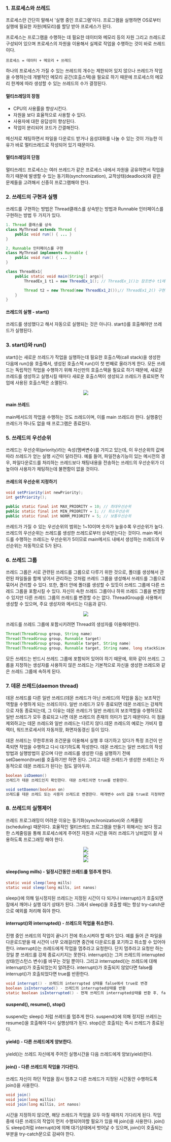 ### 1. 프로세스와 쓰레드
프로세스란 간단히 말해서 '실행 중인 프로그램'이다. 프로그램을 실행하면 OS로부터 실행에 필요한 자원(메모리)를 할당 받아 프로세스가 된다.

프로세스는 프로그램을 수행하는 데 필요한 데이터와 메모리 등의 자원 그리고 쓰레드로 구성되어 있으며 프로세스의 자원을 이용해서 실제로 작업을 수행하는 것이 바로 쓰레드이다.
```
프로세스 = 데이터 + 메모리 + 쓰레드
```

하나의 프로세스가 가질 수 있는 쓰레드의 개수는 제한되어 있지 않으나 쓰레드가 작업을 수행하는데 개별적인 메모리 공간(호출스택)을 필요로 하기 때문에 프로세스의 메모리 한계에 따라 생성할 수 있는 쓰레드의 수가 결정된다.

#### 멀티쓰레딩의 장점
- CPU의 사용률을 향상시킨다.
- 자원을 보다 효율적으로 사용할 수 있다.
- 사용자에 대한 응답성이 향상된다.
- 작업이 분리되어 코드가 간결해진다.

메신저로 채팅하면서 파일을 다운로드 받거나 음성대화를 나눌 수 있는 것이 가능한 이유가 바로 멀티쓰레드로 작성되어 있기 때문이다.

#### 멀티쓰레딩의 단점
멀티쓰레드 프로세스는 여러 쓰레드가 같은 프로세스 내에서 자원을 공유하면서 작업을 하기 때문에 발생할 수 있는 동기화(synchronization), 교착상태(deadlock)와 같은 문제들을 고려해서 신중히 프로그램해야 한다.

### 2. 쓰레드의 구현과 실행
쓰레드를 구현하는 방법은 Thread클래스를 상속받는 방법과 Runnable 인터페이스를 구현하는 방법 두 가지가 있다.

```java
1. Thread 클래스를 상속
class MyThread extends Thread {
    public void run() { ... }
}
```

```java
2. Runnable 인터페이스를 구현
class MyThread implements Runnable {
    public void run() { ... }
}
```

```java
class ThreadEx1{
    public static void main(String[] args){
        ThreadEx_1 t1 = new ThreadEx_1(); // ThreadEx_1()는 참조변수 t1에 ThreadEx_1을 상속 받아서 사용

        Thread t2 = new Thread(new ThreadEx1_2());// ThreadEx1_2() 구현한 Runnable Interface를 구현해서 참조변수 t2에 할당.
    }
}
```

#### 쓰레드의 실행 - start()
쓰레드를 생성했다고 해서 자동으로 실행되는 것은 아니다. start()를 호출해야만 쓰레드가 실행된다.

### 3. start()와 run()
start()는 새로운 쓰레드가 작업을 실행하는데 필요한 호출스택(call stack)을 생성한 다음에 run()을 호출해서, 생성된 호출스택 run()이 첫 번째로 올라가게 한다.
 모든 쓰레드는 독립적인 작업을 수행하기 위해 자신만의 호출스택을 필요로 하기 때문에, 새로운 쓰레드를 생성하고 실행시킬 때마다 새로운 호출스택이 생성되고 쓰레드가 종료되면 작업에 사용된 호출스택은 소멸된다.

 <div align="center">
 <img src="https://user-images.githubusercontent.com/97272787/221750545-92afc046-6fa4-427d-b7a5-1becb1d09648.png">
 </div>

#### main 쓰레드
main메서드의 작업을 수행하는 것도 쓰레드이며, 이를 main 쓰레드라 한다.
실행중인 쓰레드가 하나도 없을 때 프로그램은 종료된다.

### 5. 쓰레드의 우선순위
쓰레드는 우선순위(priority)라는 속성(멤버변수)를 가지고 있는데, 이 우선순위의 값에 따라 쓰레드가 얻는 실행 시간이 달라진다.
예를 들어, 파일전송기능이 있는 메시전의 경우, 파일다운로드를 처리하는 쓰레드보다 채팅내용을 전송하는 쓰레드의 우선순위가 더 높아야 사용자가 채팅하는데 불편함이 없을 것이다.

#### 쓰레드의 우선순위 지정하기
```java
void setPriority(int newPriority);
int getPriority();

public static final int MAX_PRIORITY = 10; // 최대우선순위
public static final int MIN_PRIORITY = 1; // 최소우선순위
public static final int NORM_PRIORITY = 5; // 보통우선순위
```
쓰레드가 가질 수 있는 우선순위의 범위는 1~10이며 숫자가 높을수록 우선순위가 높다.
쓰레드의 우선순위는 쓰레드를 생성한 쓰레드로부터 상속받는다는 것이다. main 메서드를 수행하는 쓰레드는 우선순위가 5이므로 main메서드 내에서 생성하는 쓰레드의 우선순위는 자동적으로 5가 된다.

### 6. 쓰레드 그룹
쓰레드 그룹은 서로 관련된 쓰레드를 그룹으로 다루기 위한 것으로, 폴더를 생성해서 관련된 파일들을 함께 넣어서 관리하는 것처럼 쓰레드 그룹을 생성해서 쓰레드를 그룹으로 묶어서 관리할 수 있다.
또한, 폴더 안에 폴더를 생성할 수 있듯이 쓰레드 그룹에 다른 쓰레드 그룹을 포함시킬 수 있다.
자신이 속한 쓰레드 그룹이나 하위 쓰레드 그룹을 변경할 수 있지만 다른 쓰레드 그룹의 쓰레드를 변경할 수는 없다.
ThreadGroup을 사용해서 생성할 수 있으며, 주요 생성자와 메서드는 다음과 같다.

<div align="center">
<img src="https://user-images.githubusercontent.com/97272787/222191289-cbd3ac11-cdd9-4900-935a-ec0de287cfd8.png">
</div>

쓰레드를 쓰레드 그룹에 포함시키려면 Thread의 생성자를 이용해야한다.
```java
Thread(ThreadGroup group, String name)
Thread(ThreadGroup group, Runnable target)
Thread(ThreadGroup group, Runnable target, String name)
Thread(ThreadGroup group, Runnable target, String name, long stackSize)
```
모든 쓰레드는 반드시 쓰레드 그룹에 포함되어 있어야 하기 때문에, 위와 같이 쓰레드 그룹을 지정하는 생성자를 사용하지 않은 쓰레드는 기본적으로 자신을 생성한 쓰레드와 같은 쓰레드 그룹에 속하게 된다.

### 7. 데몬 쓰레드(daemon thread)
데몬 쓰레드를 다른 일반 쓰레드(데몬 쓰레드가 아닌 쓰레드)의 작업을 돕는 보조적인 역할을 수행하게 되는 쓰레드이다.
일반 쓰레드가 모두 종료되면 데몬 쓰레드는 강제적으로 자동 종료되는데, 그 이유는 데몬 쓰레드가 일반 쓰레드의 보조역할을 수행하므로 일반 쓰레드가 모두 종료되고 나면 데몬 쓰레드의 존재의 의미가 없기 때문이다.
이 점을 제외하고는 데몬 쓰레드와 일반 쓰레드는 다르지 않다.데몬 쓰레드의 예로는 가비지 컬렉터, 워드프로세서의 자동저장, 화면자동갱신 등이 있다.

데몬 쓰레드는 무한루프와 조건문을 이용해서 실행 후 대기하고 있다가 특정 조건이 만족되면 작업을 수행하고 다시 대기하도록 작성한다.
데몬 쓰레드는 일반 쓰레드의 작성방법과 실행방법이 같으며 다만 쓰레드를 생성한 다음 실행하기 전에 setDaemon(true)를 호출하기만 하면 된다. 그리고 데몬 쓰레드가 생성한 쓰레드는 자동적으로 데몬 쓰레드가 된다는 점도 알아두자.

```java
boolean isDaemon()
쓰레드가 데몬 쓰레드인지 확인한다. 데몬 쓰레드이면 true를 반환한다.

void setDaemon(boolean on)
쓰레드를 데몬 쓰레드 또는 사용자 쓰레드로 변경한다. 매개변수 on의 값을 true로 지정하면 데몬 쓰레드가 된다.

```

### 8. 쓰레드의 실행제어
쓰레드 프로그래밍이 어려운 이유는 동기화(synchronization)와 스케줄링(scheduling) 때문이다.
효율적인 멀티쓰레드 프로그램을 만들기 위해서는 보다 정교한 스케줄링을 통해 프로세스에게 주어진 자원과 시간을 여러 쓰레드가 낭비없이 잘 사용하도록 프로그래밍 해야 한다.

<div align="center">
<img src="https://user-images.githubusercontent.com/97272787/222197937-c8af4660-c84a-462d-99dd-f8ca99302cb6.png">
</div>

<div align="center">
<img src="https://user-images.githubusercontent.com/97272787/222197975-4201829b-4121-422d-a7fa-e06e2e075c7c.png">
</div>

<div align="center">
<img src="https://user-images.githubusercontent.com/97272787/222198027-bc1d0c0d-be35-44a6-b9fd-4e5279be863f.png">
</div>

#### sleep(long mills) - 일정시간동안 쓰레드를 멈추게 한다.
```java
static void sleep(long mills)
static void sleep(long mills, int nanos)
```
sleep()에 의해 일시정지된 쓰레드는 지정된 시간이 다 되거나 interrupt()가 호출되면 잠에서 깨어나 실행 대기 상태가 된다. 그래서 sleep()을 호출할 때는 항상 try-catch문으로 예외를 처리해 줘야 한다.

#### interrupt()와 interrupted() - 쓰레드의 작업을 취소한다.
진행 중인 쓰레드의 작업이 끝나기 전에 취소시켜야 할 때가 있다. 예를 들어 큰 파일을 다운로드받을 때 시간이 너무 오래걸리면 중간에 다운로드를 포기하고 취소할 수 있어야 한다. interrupt()는 쓰레드에게 작업을 멈추라고 요청한다. 단지 멈추라고 요청만 하는 것일 뿐 쓰레드를 강제 종료시키지는 못한다. interrupt()는 그저 쓰레드의 interrupted상태(인스턴스 변수)를 바꾸는 것일 뿐이다.
그리고 interrupted()는 쓰레드에 대해 interrupt()가 호출되었는지 알려준다. interrupt()가 호출되지 않았다면 false를 interrupt()가 호출되었다면 true를 반환한다.

```java
void interrupt() - 쓰레드의 interrupted 상태를 false에서 true로 변경
boolean isInterrupted() - 쓰레드의 interrupted상태를 반환
static boolean isInterrupted() - 현재 쓰레드의 interrupted상태를 반환 후, false로 변경
```

#### suspend(), resume(), stop()
suspend는 sleep() 처럼 쓰레드를 멈추게 한다. suspend()에 의해 정지된 쓰레드는 resume()을 호출해야 다시 실행상태가 된다. stop()은 호출되는 즉시 쓰레드가 종료된다.

#### yield() - 다른 쓰레드에게 양보한다.
yield()는 쓰레드 자신에게 주어진 실행시간을 다음 쓰레드에게 양보(yield)한다.

#### join() - 다른 쓰레드의 작업을 기다린다.
쓰레드 자신이 하던 작업을 잠시 멈추고 다른 쓰레드가 지정된 시간동안 수행하도록 join()을 사용한다.
```java
void join()
void join(long millis)
void join(long millis, int nanos)
```

시간을 지정하지 않으면, 해당 쓰레드가 작업을 모두 마칠 때까지 기다리게 된다. 작업 중에 다른 쓰레드의 작업이 먼저 수행되어야할 필요가 있을 때 join()을 사용한다.
join()도 sleep()처럼 interrupt()에 의해 대기상태에서 벗어날 수 있으며, join()이 호출되는 부분을 try-catch문으로 감싸야 한다.

